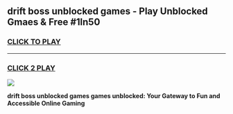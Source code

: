 
## drift boss unblocked games - Play Unblocked Gmaes & Free #1ln50
<h3>
<a href="https://premium.freeplayer.one?title=drift_boss_unblocked_games&ref=01M">CLICK TO PLAY</a></h3>
<hr>

<h3>
<a href="https://premium.freeplayer.one?title=drift_boss_unblocked_games&ref=01M">CLICK 2 PLAY</a>
  
</h3>

<a href="https://premium.freeplayer.one?title=drift_boss_unblocked_games&ref=01M"><img src="https://clearcache.store/games.png"></a>


**drift boss unblocked games games unblocked: Your Gateway to Fun and Accessible Online Gaming**
